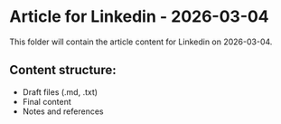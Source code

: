 # Article for Linkedin - 2026-03-04

This folder will contain the article content for Linkedin on 2026-03-04.

## Content structure:
- Draft files (.md, .txt)
- Final content
- Notes and references
